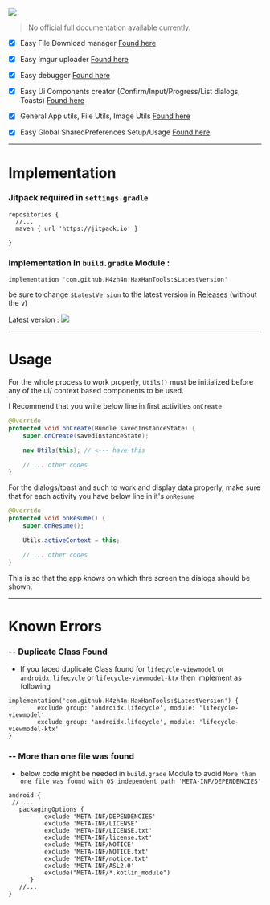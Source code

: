 [![](https://jitpack.io/v/H4zh4n/HaxHanTools.svg)](https://jitpack.io/#H4zh4n/HaxHanTools)

> No official full documentation available currently.

- [x] Easy File Download manager [Found here](https://github.com/H4zh4n/HaxHanTools/tree/master/haxhantools/src/main/java/com/dev/hazhanjalal/haxhantools/utils/download)

- [x] Easy Imgur uploader [Found here](https://github.com/H4zh4n/HaxHanTools/tree/master/haxhantools/src/main/java/com/dev/hazhanjalal/haxhantools/utils/imgur_upload_helper)
- [x] Easy debugger [Found here](https://github.com/H4zh4n/HaxHanTools/tree/master/haxhantools/src/main/java/com/dev/hazhanjalal/haxhantools/utils/print)
- [x] Easy Ui Components creator (Confirm/Input/Progress/List dialogs, Toasts) [Found here](https://github.com/H4zh4n/HaxHanTools/tree/master/haxhantools/src/main/java/com/dev/hazhanjalal/haxhantools/utils/ui)
- [x] General App utils, File Utils, Image Utils [Found here](https://github.com/H4zh4n/HaxHanTools/tree/master/haxhantools/src/main/java/com/dev/hazhanjalal/haxhantools/utils/utils)
- [x] Easy Global SharedPreferences Setup/Usage [Found here](https://github.com/H4zh4n/HaxHanTools/blob/master/haxhantools/src/main/java/com/dev/hazhanjalal/haxhantools/utils/utils/Utils.java)

___

# Implementation
### Jitpack required in `settings.gradle`
```
repositories {
  //...
  maven { url 'https://jitpack.io' }

}
```

### Implementation in `build.gradle` Module :
```
implementation 'com.github.H4zh4n:HaxHanTools:$LatestVersion'
```
be sure to change `$LatestVersion` to the latest version in [Releases](https://github.com/H4zh4n/HaxHanTools/releases) (without the v)

Latest version : [![](https://jitpack.io/v/H4zh4n/HaxHanTools.svg)](https://jitpack.io/#H4zh4n/HaxHanTools)

___

# Usage 
For the whole process to work properly, `Utils()` must be initialized before any of the ui/ context based components to be used.

I Recommend that you write below line in first activities `onCreate`
```java
@Override
protected void onCreate(Bundle savedInstanceState) {
    super.onCreate(savedInstanceState);

    new Utils(this); // <--- have this

    // ... other codes
}

```

For the dialogs/toast and such to work and display data properly, make sure that for each activity you have below line in it's `onResume`

```java
@Override
protected void onResume() {
    super.onResume();

    Utils.activeContext = this;

    // ... other codes
}

```
This is so that the app knows on which thre screen the dialogs should be shown.



___

# Known Errors

### -- Duplicate Class Found
- If you faced duplicate Class found for `lifecycle-viewmodel` or  `androidx.lifecycle` or `lifecycle-viewmodel-ktx` then implement as following

```
implementation('com.github.H4zh4n:HaxHanTools:$LatestVersion') {
        exclude group: 'androidx.lifecycle', module: 'lifecycle-viewmodel'
        exclude group: 'androidx.lifecycle', module: 'lifecycle-viewmodel-ktx'
}
```

### -- More than one file was found

- below code might be needed in `build.grade` Module to avoid `More than one file was found with OS independent path 'META-INF/DEPENDENCIES'`


```
android {
 // ...
   packagingOptions {
          exclude 'META-INF/DEPENDENCIES'
          exclude 'META-INF/LICENSE'
          exclude 'META-INF/LICENSE.txt'
          exclude 'META-INF/license.txt'
          exclude 'META-INF/NOTICE'
          exclude 'META-INF/NOTICE.txt'
          exclude 'META-INF/notice.txt'
          exclude 'META-INF/ASL2.0'
          exclude("META-INF/*.kotlin_module")
      }
   //...
}
```


